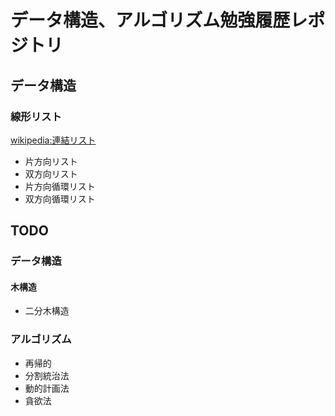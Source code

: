 # データ構造、アルゴリズム勉強履歴レポジトリ
## データ構造
### 線形リスト
[wikipedia:連結リスト](https://ja.wikipedia.org/wiki/%E9%80%A3%E7%B5%90%E3%83%AA%E3%82%B9%E3%83%88)
+ 片方向リスト
+ 双方向リスト
+ 片方向循環リスト
+ 双方向循環リスト

## TODO
### データ構造
#### 木構造
+ 二分木構造

### アルゴリズム
+ 再帰的
+ 分割統治法
+ 動的計画法
+ 貪欲法   

